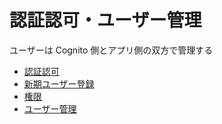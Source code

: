 # 認証認可・ユーザー管理

ユーザーは Cognito 側とアプリ側の双方で管理する

- [認証認可](./認証認可.md)
- [新期ユーザー登録](./新規ユーザー登録.md)
- [権限](./権限.md)
- [ユーザー管理](./ユーザー管理.md)
